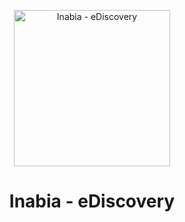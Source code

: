 <p align="center">
    <a href="https://ediscovery.inabia.ai/login" title="ediscovery.inabia.ai">
        <img src="https://ediscovery.inabia.ai/images/inabia_ai_logo.png" alt="Inabia - eDiscovery" width="250">
    </a>
</p>
<h1 align="center" style="margin-bottom: 50px;">
    <b>Inabia - eDiscovery</b>
    <br>
</h1>
<div align="center">
